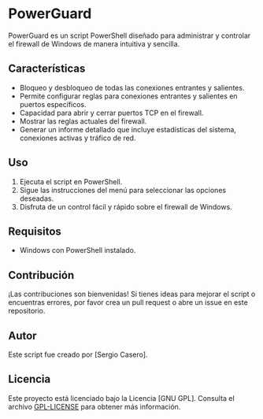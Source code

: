 # PowerGuard

PowerGuard es un script PowerShell diseñado para administrar y controlar el firewall de Windows de manera intuitiva y sencilla.

## Características
- Bloqueo y desbloqueo de todas las conexiones entrantes y salientes.
- Permite configurar reglas para conexiones entrantes y salientes en puertos específicos.
- Capacidad para abrir y cerrar puertos TCP en el firewall.
- Mostrar las reglas actuales del firewall.
- Generar un informe detallado que incluye estadísticas del sistema, conexiones activas y tráfico de red.

## Uso
1. Ejecuta el script en PowerShell.
2. Sigue las instrucciones del menú para seleccionar las opciones deseadas.
3. Disfruta de un control fácil y rápido sobre el firewall de Windows.

## Requisitos
- Windows con PowerShell instalado.

## Contribución
¡Las contribuciones son bienvenidas! Si tienes ideas para mejorar el script o encuentras errores, por favor crea un pull request o abre un issue en este repositorio.

## Autor
Este script fue creado por [Sergio Casero].

## Licencia
Este proyecto está licenciado bajo la Licencia [GNU GPL]. Consulta el archivo [GPL-LICENSE](GPL-LICENSE) para obtener más información.
